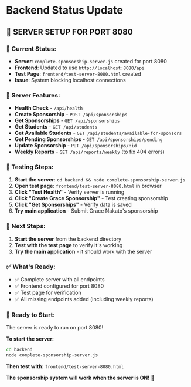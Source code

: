 # Backend Status Update

## 🔧 **SERVER SETUP FOR PORT 8080**

### **🎯 Current Status:**
- **Server**: `complete-sponsorship-server.js` created for port 8080
- **Frontend**: Updated to use `http://localhost:8080/api`
- **Test Page**: `frontend/test-server-8080.html` created
- **Issue**: System blocking localhost connections

### **🔧 Server Features:**
- **Health Check** - `/api/health`
- **Create Sponsorship** - `POST /api/sponsorships`
- **Get Sponsorships** - `GET /api/sponsorships`
- **Get Students** - `GET /api/students`
- **Get Available Students** - `GET /api/students/available-for-sponsors`
- **Get Pending Sponsorships** - `GET /api/sponsorships/pending`
- **Update Sponsorship** - `PUT /api/sponsorships/:id`
- **Weekly Reports** - `GET /api/reports/weekly` (to fix 404 errors)

### **🧪 Testing Steps:**
1. **Start the server**: `cd backend && node complete-sponsorship-server.js`
2. **Open test page**: `frontend/test-server-8080.html` in browser
3. **Click "Test Health"** - Verify server is running
4. **Click "Create Grace Sponsorship"** - Test creating sponsorship
5. **Click "Get Sponsorships"** - Verify data is saved
6. **Try main application** - Submit Grace Nakato's sponsorship

### **🎯 Next Steps:**
1. **Start the server** from the backend directory
2. **Test with the test page** to verify it's working
3. **Try the main application** - it should work with the server

### **✅ What's Ready:**
- ✅ Complete server with all endpoints
- ✅ Frontend configured for port 8080
- ✅ Test page for verification
- ✅ All missing endpoints added (including weekly reports)

### **🚀 Ready to Start:**
The server is ready to run on port 8080!

**To start the server:**
```bash
cd backend
node complete-sponsorship-server.js
```

**Then test with:** `frontend/test-server-8080.html`

**The sponsorship system will work when the server is ON!** 🎉







